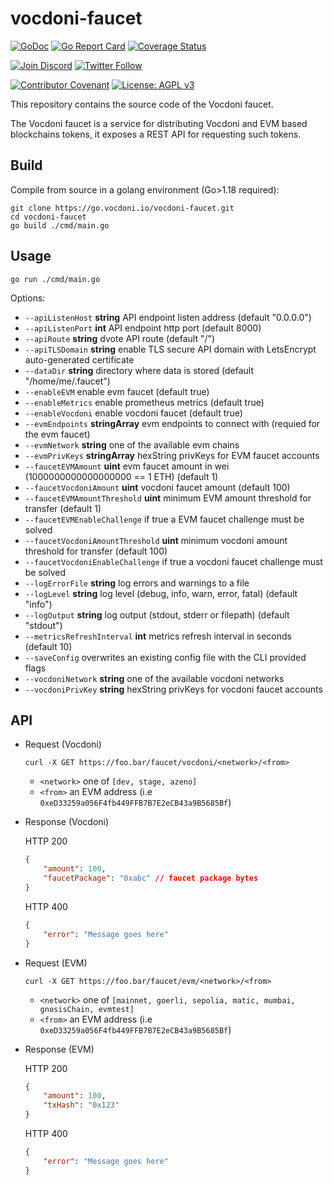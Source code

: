# vocdoni-faucet

[![GoDoc](https://godoc.org/go.vocdoni.io/vocdoni-faucet?status.svg)](https://godoc.org/go.vocdoni.io/vocdoni-faucet)
[![Go Report Card](https://goreportcard.com/badge/go.vocdoni.io/vocdoni-faucet)](https://goreportcard.com/report/go.vocdoni.io/vocdoni-faucet)
[![Coverage Status](https://coveralls.io/repos/github/vocdoni/vocdoni-faucet/badge.svg)](https://coveralls.io/github/vocdoni/vocdoni-faucet)


[![Join Discord](https://img.shields.io/badge/discord-join%20chat-blue.svg)](https://discord.gg/4hKeArDaU2)
[![Twitter Follow](https://img.shields.io/twitter/follow/vocdoni.svg?style=social&label=Follow)](https://twitter.com/vocdoni)

[![Contributor Covenant](https://img.shields.io/badge/Contributor%20Covenant-v1.4%20adopted-ff69b4.svg)](code-of-conduct.md) [![License: AGPL v3](https://img.shields.io/badge/License-AGPL%20v3-blue.svg)](https://www.gnu.org/licenses/agpl-3.0)

This repository contains the source code of the Vocdoni faucet.

The Vocdoni faucet is a service for distributing Vocdoni and EVM based blockchains tokens, it exposes a REST API
for requesting such tokens.

## Build

Compile from source in a golang environment (Go>1.18 required):

```
git clone https://go.vocdoni.io/vocdoni-faucet.git
cd vocdoni-faucet
go build ./cmd/main.go
```

## Usage

`go run ./cmd/main.go`

Options:
- `--apiListenHost` **string**              API endpoint listen address (default "0.0.0.0")
- `--apiListenPort` **int**                 API endpoint http port (default 8000)
- `--apiRoute` **string**                   dvote API route (default "/")
- `--apiTLSDomain` **string**               enable TLS secure API domain with LetsEncrypt auto-generated certificate
- `--dataDir` **string**                    directory where data is stored (default "/home/me/.faucet")
- `--enableEVM`                             enable evm faucet (default true)
- `--enableMetrics`                         enable prometheus metrics (default true)
- `--enableVocdoni`                         enable vocdoni faucet (default true)
- `--evmEndpoints` **stringArray**          evm endpoints to connect with (requied for the evm faucet)
- `--evmNetwork` **string**                 one of the available evm chains
- `--evmPrivKeys` **stringArray**           hexString privKeys for EVM faucet accounts
- `--faucetEVMAmount` **uint**              evm faucet amount in wei (1000000000000000000 == 1 ETH) (default 1)
- `--faucetVocdoniAmount` **uint**          vocdoni faucet amount (default 100)
- `--faucetEVMAmountThreshold` **uint**     minimum EVM amount threshold for transfer (default 1)
- `--faucetEVMEnableChallenge`              if true a EVM faucet challenge must be solved
- `--faucetVocdoniAmountThreshold` **uint** minimum vocdoni amount threshold for transfer (default 100)
- `--faucetVocdoniEnableChallenge`          if true a vocdoni faucet challenge must be solved
- `--logErrorFile` **string**               log errors and warnings to a file
- `--logLevel` **string**                   log level (debug, info, warn, error, fatal) (default "info")
- `--logOutput` **string**                  log output (stdout, stderr or filepath) (default "stdout")
- `--metricsRefreshInterval` **int**        metrics refresh interval in seconds (default 10)
- `--saveConfig`                            overwrites an existing config file with the CLI provided flags
- `--vocdoniNetwork` **string**             one of the available vocdoni networks
- `--vocdoniPrivKey` **string**             hexString privKeys for vocdoni faucet accounts

## API

- Request (Vocdoni)

    `curl -X GET https://foo.bar/faucet/vocdoni/<network>/<from>`

    - `<network>` one of `[dev, stage, azeno]`
    - `<from>` an EVM address (i.e `0xeD33259a056F4fb449FFB7B7E2eCB43a9B5685Bf`)

- Response (Vocdoni)

    HTTP 200

    ```json
    {
        "amount": 100,
        "faucetPackage": "0xabc" // faucet package bytes
    }
    ```

    HTTP 400

    ```json
    {
        "error": "Message goes here"
    }
    ```

- Request (EVM)

    `curl -X GET https://foo.bar/faucet/evm/<network>/<from>`

    - `<network>` one of `[mainnet, goerli, sepolia, matic, mumbai, gnosisChain, evmtest]`
    - `<from>` an EVM address (i.e `0xeD33259a056F4fb449FFB7B7E2eCB43a9B5685Bf`)

- Response (EVM)

    HTTP 200

    ```json
    {
        "amount": 100,
        "txHash": "0x123"
    }
    ```

    HTTP 400

    ```json
    {
        "error": "Message goes here"
    }
    ```
